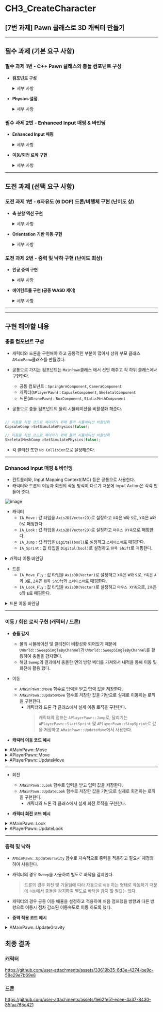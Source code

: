 # CH3_CreateCharacter
## [7번 과제] Pawn 클래스로 3D 캐릭터 만들기
---
## 필수 과제 (기본 요구 사항)

### **필수 과제 1번 - C++ Pawn 클래스와 충돌 컴포넌트 구성**

- **컴포넌트 구성**
     
	<details>
	<summary>세부 사항</summary>
	
	- Pawn 클래스를 생성하고 충돌 컴포넌트를 루트로 설정합니다 (Capsule/Box/Sphere 중 택 1).
	- SkeletalMeshComponent, SpringArm, CameraComponent를 Pawn에 Attach하여 3인칭 시점을 만듭니다.
	- `GameMode`에서 `DefaultPawnClass`를 생성한 Pawn 클래스로 설정합니다.
	
	</details>

- **Physics 설정**
  
	<details>
	<summary>세부 사항</summary>
	
	- Pawn 이동을 **직접** 코드로 제어하기 위해, **루트 충돌 컴포넌트 및 스켈레탈 메쉬의 물리 시뮬레이션 (Simulate Physics)을 비활성화해야 합니다.**
	 
	</details>

### **필수 과제 2번 - Enhanced Input 매핑 & 바인딩**

- **Enhanced Input 매핑**
  
	<details>
	<summary>세부 사항</summary>
	
	- WASD 키 입력, 마우스 회전을 Enhanced Input 액션으로 설정합니다.
	- `SetupPlayerInputComponent()`에서 액션들을 바인딩합니다. `MoveForward`(W/S), `MoveRight`(A/D), `Look`(마우스 이동) 등의 함수를 구현해야 합니다.
	 
	</details>

- **이동/회전 로직 구현**

	<details>
	<summary>세부 사항</summary>
	
	- 이동은 `AddActorLocalOffset()` 또는 `SetActorLocation()`을 통해 **직접** 구현합니다.
	- 회전은 `AddActorLocalRotation()` 등을 통해 **직접** 구현합니다.
	- 반드시 **Pawn 클래스 자체**에서 로직을 작성해야 합니다.
	- **기본 중력이나 낙하 로직은 구현하지 않습니다**. 즉, **단순 평면 이동**만 수행하면 됩니다.
	 
	</details>

---
## 도전 과제 (선택 요구 사항)

### **도전 과제 1번 - 6자유도 (6 DOF) 드론/비행체 구현 (난이도 상)**

- **축 분할 액션 구현**

	<details>
	<summary>세부 사항</summary>
	
	- **이동**
	    - 전/후 (W/S) - X축 이동
	    - 좌/우 (A/D) - Y축 이동
	    - 상/하 (Space/Shift) - Z축 이동
	- **회전**
	    - Yaw - 좌우 회전, 마우스 이동 (Z축 회전)
	    - Pitch - 상화 회전, 마우스 이동 (Y축 회전)
	    - Roll - 기울기 회전, 마우스 휠 (X축 회전)
	 
	</details>

 - **Orientation 기반 이동 구현**

	<details>
	<summary>세부 사항</summary>
	
	- 단순 ‘평면 이동’이 아니라, *Pitch*나 *Roll* 각도를 기울여 전진·선회하는 식의 비행체 움직임 구현합니다.
    	- AddActorOffset/Rotation 호출 전에 **현재 회전 상태** (방향·기울기)에 따라 입력 벡터를 변환하여 적용합니다.
	 
	</details>

### **도전 과제 2번 - 중력 및 낙하 구현 (난이도 최상)**

- **인공 중력 구현**

	<details>
	<summary>세부 사항</summary>
	
	- **Physics 시뮬레이션 대신 Tick 로직**을 통해 인공 중력을 구현합니다.
	- 엔진 내장 `CharacterMovementComponent` 없이, **Pawn 코드**에서 매 프레임 중력 가속도를 직접 계산해야 합니다. (낙하 속도는 적절한 중력 상수 (예: -980 cm/s²) 기반으로 구현합니다.)
	- 바닥 충돌 판정을 해야합니다. (Sweep/Trace를 하거나, `AddActorOffset` 충돌 결과 등을 활용해 지면을 감지합니다.)
	- 착지 시 낙하 중단 또는 Z 속도를 0으로 초기화해야 합니다.
	 
	</details> 

- **에어컨트롤 구현 (공중 WASD 제어)**

	<details>
	<summary>세부 사항</summary>
	
	- 공중에서는 지상에서의 이동보다 **느리거나 제한적**이어야 합니다 (가령 30~50% 정도).
	- 낙하와 착지가 시각적으로 자연스럽게 처리될 수 있도록, 속도/가속도 변수를 써서 이동 로직을 좀 더 자연스럽게 (=지상/공중) 구분하면 좋습니다.
	 
	</details>

---
---

## **구현 해야할 내용**

### **충돌 컴포넌트 구성**

- 캐릭터와 드론을 구현해야 하고 공통적인 부분이 많아서 상위 부모 클래스 `AMainPanw`클래스를 만들었다.
- 공통으로 가지는 컴포넌트는 `MainPawn`클래스 에서 선언 해주고 각 하위 클래스에서 구현한다.
    - 공통 컴포넌트 : `SpringArmComponent`, `CameraComponent`
    - 캐릭터(`APlayerPawn`) : `CapusleComponent`, `SkeletalComponent`
    - 드론(`ADronePawn`) : `BoxComponent`, `StaticMeshComponent`
  
- 공통으로 충돌 컴포넌트의 물리 시뮬레이션을 비활성화 해준다.
```cpp

// 이동을 직접 코드로 제어하기 위해 물리 시뮬레이션 비활성화
CapsuleComp->SetSimulatePhysics(false);

// 이동을 직접 코드로 제어하기 위해 물리 시뮬레이션 비활성화
SkeletalMeshComp->SetSimulatePhysics(false);

```
- 각 콜리전 또한 `No Collision`으로 설정해준다.

---

### **Enhanced Input 매핑 & 바인딩**

- 컨트롤러와, Input Mapping Context(IMC) 등은 공통으로 사용한다.
- 캐릭터와 드론의 이동과 회전의 작동 방식이 다르기 때문에 Input Action은 각각 만들어 준다.

![image](https://github.com/user-attachments/assets/e86aa0ec-ef24-4c05-aaf4-cd494a4e9a5e)

- 캐릭터
    - `IA_Move` : 값 타입을 `Axis2D(Vector2D)`로 설정하고 `X축`은 `W`와 `S`로, `Y축`은 `A`와 `D`로 매핑한다.
    - `IA_Look` : 값 타입을 `Axis2D(Vector2D)`로 설정하고 `마우스 XY축`으로 매핑한다.
    - `IA_Jump` : 값 타입을 `Digital(bool)`로 설정하고 `스페이스바`로 매핑한다.
    - `IA_Sprint` : 값 타입을 `Digital(bool)`로 설정하고 `왼쪽 Shift`로 매핑한다.

<details>
<summary>캐릭터 이동 바인딩</summary>

```cpp

void APlayerPawn::SetupInputBinding(UEnhancedInputComponent* EnhancedInput, AMainPlayerController* PlayerController)
{
    // 이동 바인딩
    if (PlayerController->MoveAction)
    {
        EnhancedInput->BindAction(
            PlayerController->MoveAction,
            ETriggerEvent::Triggered,
            this,
            &APlayerPawn::Move
        );
    }

    // 회전 바인딩
    if (PlayerController->LookAction)
    {
        EnhancedInput->BindAction(
            PlayerController->LookAction,
            ETriggerEvent::Triggered,
            this,
            &APlayerPawn::Look
        );
    }

    // 점프 바인딩
    if (PlayerController->JumpAction)
    {
        EnhancedInput->BindAction(
            PlayerController->JumpAction,
            ETriggerEvent::Triggered,
            this,
            &APlayerPawn::Jump
        );
    }

    // 달리기 바인딩
    if (PlayerController->SprintAction)
    {
        EnhancedInput->BindAction(
            PlayerController->SprintAction,
            ETriggerEvent::Triggered,
            this,
            &APlayerPawn::StartSprint
        );

        EnhancedInput->BindAction(
            PlayerController->SprintAction,
            ETriggerEvent::Completed,
            this,
            &APlayerPawn::StopSprint
        );
    }
}

```
    
</details>

- 드론
    - `IA_Move_Fly` : 값 타입을 `Axis3D(Vector)`로 설정하고 `X축`은 `W`와 `S`로, `Y축`은 `A`와 `D`로, `Z축`은 `왼쪽 Shift`와 `스페이스바`로 매핑한다.
    - `IA_Look_Fly` : 값 타입을 `Axis3D(Vector)`로 설정하고 `마우스 XY축`으로, `Z축`은 `Q`와 `E`로 매핑한다.

<details>
<summary>드론 이동 바인딩</summary>
    
```cpp

void ADronePawn::SetupInputBinding(UEnhancedInputComponent* EnhancedInput, AMainPlayerController* PlayerController)
{
	// 이동 바인딩
	if (PlayerController->MoveFlyAction)
	{
		EnhancedInput->BindAction(
			PlayerController->MoveFlyAction,
			ETriggerEvent::Triggered,
			this,
			&ADronePawn::Move
		);
	}

	// 회전 바인딩
	if (PlayerController->LookFlyAction)
	{
		EnhancedInput->BindAction(
			PlayerController->LookFlyAction,
			ETriggerEvent::Triggered,
			this,
			&ADronePawn::Look
		);
	}
}

```

</details>

---

### **이동 / 회전 로직 구현 (캐릭터 / 드론)**

- **충돌 감지**
  - 물리 시뮬레이션 및 콜리전이 비활성화 되어있기 때문에 `UWorld::SweepSingleByChannel`과 `UWorld::SweepSingleByChannel`를 활용하여 충돌을 감지했다.
  - 해당 `Sweep`의 결과에서 충돌한 면의 방향 벡터를 가져와서 내적을 통해 이동 및 회전에 활용 했다.

- 이동
  - `AMainPawn::Move` 함수로 입력을 받고 입력 값을 저장한다.
  - `AMainPawn::UpdateMove` 함수로 저장한 값을 기반으로 실제로 이동하는 로직을 구현한다.
      - 캐릭터와 드론 각 클래스에서 실제 이동 로직을 구현한다.
          > 캐릭터의 점프는 `APlayerPawn::Jump`로, 달리기는 `APlayerPawn::StartSprint` 및 `APlayerPawn::StopSprint`로 값을 저장하고 `AMainPawn::UpdateMove`에서 사용한다.

- **캐릭터 이동 코드 예시**

<details>
<summary>AMainPawn::Move</summary>

```cpp

void AMainPawn::Move(const FInputActionValue& Value)
{
	AddVelocity = Value.Get<FVector>().GetSafeNormal() * MoveSpeed;

	// 월드 좌표계로 변환
	AddVelocity = GetWorldVelocity(AddVelocity);
}

```
 
</details>

<details>
<summary>APlayerPawn::Move</summary>

```cpp

void APlayerPawn::Move(const FInputActionValue& Value)
{
	Super::Move(Value);

	// 바닥이 아닐 경우
	if (!IsGround())
	{
		FVector2D MoveDirection = FVector2D(GetWorldVelocity(Value.Get<FVector>().GetSafeNormal()));

		// 두 방향 내적해서 얼마나 차이나는지 확인
		float Scalar = FVector2D::DotProduct(JumpStartDirection, MoveDirection);

		Scalar = FMath::Clamp(Scalar, MaxAirControlMultiplier, 1.0f);

		AddVelocity *= Scalar;
	}
	else
	{
		JumpStartDirection = FVector2D::ZeroVector;
	}
}

```
 
</details>

<details>
<summary>APlayerPawn::UpdateMove</summary>

```cpp

void APlayerPawn::UpdateMove(float DeltaTime)
{
	// 바닥 여부 확인
	UpdateIsGround();

	// 바닥이면 현재 Z축 속도 제거
	if (IsGround())
	{
		Velocity.Z = 0.0f;
	}

	Velocity += AddVelocity * DeltaTime;

	FVector TargetLocation = GetActorLocation() + Velocity;

	if (bShowDebugDrawing)
	{
		DrawDebugCapsule(GetWorld(), TargetLocation, MyCollision.GetCapsuleHalfHeight(), MyCollision.GetSphereRadius(), FQuat::Identity, FColor::Green, false, 0.5f);
	}

	bool bIsHit = GetWorld()->SweepMultiByChannel(OutHits, GetActorLocation(), TargetLocation, FQuat::Identity, ECC_WorldStatic, MyCollision, QueryParams);

	if (bIsHit)
	{
		// 충돌 면과 내적 계산
		for (const auto& Hit : OutHits)
		{
			auto HitDirection = Hit.ImpactNormal;

			// 내적 계산해서 Velocity에 반영
			float Scalar = FVector::DotProduct(Velocity, HitDirection);

			Velocity -= Scalar * HitDirection;
		}
	}

	if (!Velocity.IsNearlyZero())
	{
		CurrentSpeed = MoveSpeed;
	}
	else
	{
		CurrentSpeed = 0.0f;
	}

	// 이동
	AddActorWorldOffset(Velocity);

	AddVelocity = FVector::ZeroVector;
	Velocity = FVector(0, 0, Velocity.Z);
}

```
 
</details>

---

- 회전
  - `AMainPawn::Look` 함수로 입력을 받고 입력 값을 저장한다.
  - `AMainPawn::UpdateLook` 함수로 저장한 값을 기반으로 실제로 회전하는 로직을 구현한다.
      - 캐릭터와 드론 각 클래스에서 실제 회전 로직을 구현한다.

- **캐릭터 회전 코드 예시**

<details>
<summary>AMainPawn::Look</summary>

```cpp

void AMainPawn::Look(const FInputActionValue& Value)
{
	FVector LookInput = Value.Get<FVector>();

	AddRotator = FRotator(LookInput.Y * CameraSpeedY, LookInput.X * CameraSpeedX, LookInput.Z);
}

```

</details>

<details>
<summary>APlayerPawn::UpdateLook</summary>

```cpp

void APlayerPawn::UpdateLook(float DeltaTime)
{
	if (!AddRotator.IsNearlyZero())
	{
		AddRotator *= (DeltaTime * 20.0f);

		float AddedPitch = SpringArmComp->GetRelativeRotation().Pitch + AddRotator.Pitch;

		// Pitch 회전 각도 제한
		AddedPitch = FMath::Clamp(AddedPitch, -MaxPitchAngle, MaxPitchAngle);

		// 카메라 상하 회전
		SpringArmComp->SetRelativeRotation(FRotator(AddedPitch, 0.0f, 0.0f));

		AddRotator.Pitch = 0.0f;

		// 캐릭터 회전 및 카메라 좌우 회전
		AddActorLocalRotation(AddRotator);
	}

	// 입력 없을시 회전 초기화 -> 회전 정지
	AddRotator = FRotator::ZeroRotator;
}

```

</details>

---

### **중력 및 낙하**

- `AMainPawn::UpdateGravity` 함수로 지속적으로 중력을 적용하고 필요시 재정의 하여 사용한다.
- 캐릭터의 경우 `Sweep`을 사용하여 별도로 바닥을 감지한다.
  > 드론의 경우 회전 및 기울임에 따라 자동으로 `이동` 하는 형태로 작동하기 때문에 `이동`에서 충돌을 감지하여 별도로 바닥을 감지 할 필요는 없다.
- 캐릭터의 경우 공중 이동 배율을 설정하고 적용하여 처음 점프했을 방향과 다른 방향으로 이동시 점차 감소된 이동속도로 이동 하도록 했다.


- **중력 적용 코드 예시**
<details>
<summary>AMainPawn::UpdateGravity</summary>

```cpp

void AMainPawn::UpdateGravity(float DeltaTime)
{
	Velocity.Z += (Gravity * FMath::Pow(DeltaTime, 2));

	// 추락 속도가 중력 가속도를 넘지 않도록 조정
	if (Velocity.Z < Gravity)
	{
		Velocity.Z = Gravity;
	}
}

```

</details>

## **최종 결과**

### **캐릭터**

https://github.com/user-attachments/assets/33619b35-6d3e-4274-be9c-58e29e7b69e8

### **드론**

https://github.com/user-attachments/assets/1e62fe51-ecee-4a37-8430-85faa765c421













